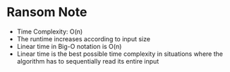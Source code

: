 # Ransom Note

- Time Complexity: O(n)
- The runtime increases according to input size
- Linear time in Big-O notation is O(n)
- Linear time is the best possible time complexity in situations where the algorithm has to sequentially read its entire input